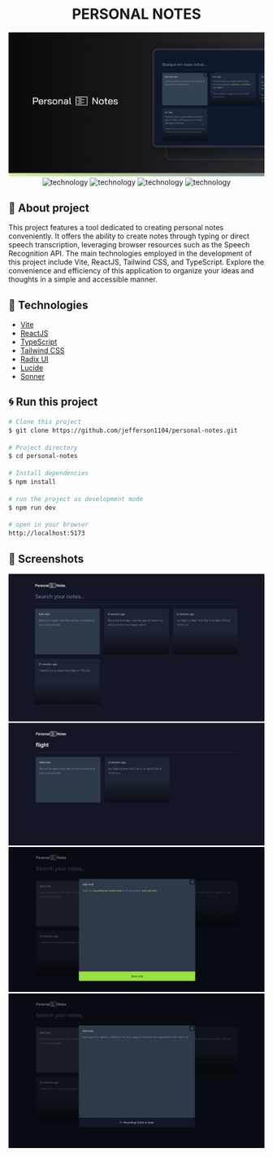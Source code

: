 <div align="center" style="margin-bottom: 20px;">
  <div>
    <h1>PERSONAL NOTES</h1>
    <img src="./public/banner.png" alt="screenshots" />
  </div>

  <div align="center">
    <img alt="technology" src="https://img.shields.io/badge/Vite-B73BFE?style=for-the-badge&logo=vite&logoColor=FFD62E">
    <img alt="technology" src="https://img.shields.io/badge/TypeScript-007ACC?style=for-the-badge&logo=typescript&logoColor=white">
    <img alt="technology" src="https://img.shields.io/badge/React-20232A?style=for-the-badge&logo=react&logoColor=61DAFB">
    <img alt="technology" src="https://img.shields.io/badge/Tailwind_CSS-38B2AC?style=for-the-badge&logo=tailwind-css&logoColor=white">
  </div>
</div>

## :memo: About project

This project features a tool dedicated to creating personal notes conveniently. It offers the ability to create notes through typing or direct speech transcription, leveraging browser resources such as the Speech Recognition API. The main technologies employed in the development of this project include Vite, ReactJS, Tailwind CSS, and TypeScript. Explore the convenience and efficiency of this application to organize your ideas and thoughts in a simple and accessible manner.

## :rocket: Technologies

- [Vite](https://vitejs.dev/)
- [ReactJS](https://react.dev/learn)
- [TypeScript](https://www.typescriptlang.org/)
- [Tailwind CSS](https://tailwindcss.com/)
- [Radix UI](https://www.radix-ui.com/primitives)
- [Lucide](https://lucide.dev/guide/packages/lucide-react)
- [Sonner](https://sonner.emilkowal.ski/)

## :cyclone: Run this project

```bash
# Clone this project
$ git clone https://github.com/jefferson1104/personal-notes.git

# Project directory
$ cd personal-notes

# Install dependencies
$ npm install

# run the project as development mode
$ npm run dev

# open in your browser
http://localhost:5173
```

## :art: Screenshots

<img src="./public/screenshots/screenshot_01.png" alt="screenshots" />
<img src="./public/screenshots/screenshot_02.png" alt="screenshots" />
<img src="./public/screenshots/screenshot_03.png" alt="screenshots" />
<img src="./public/screenshots/screenshot_04.png" alt="screenshots" />

